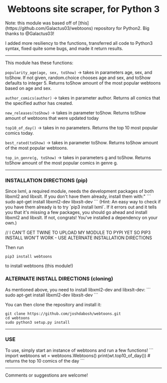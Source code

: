 <center>
  <h1>Webtoons site scraper, for Python 3</h1>
</center>
Note: this module was based off of [this](https://github.com/Galactus03/webtoons)
repository for Python2. Big thanks to @Galactus03!

I added more resiliency to the functions, transferred all code to Python3 syntax, fixed quite some bugs, and made it return results.

----

This module has these functions:

`popularity_age(age, sex, toShow)` -> takes in parameters age, sex, and toShow. If not given, random.choice chooses age and sex, and toShow defaults to integer 5.
Returns toShow amount of the most popular webtoons based on age and sex.

`author_comics(author)` -> takes in parameter author.
Returns all comics that the specified author has created.

`new_releases(toShow)` -> takes in parameter toShow.
Returns toShow amount of webtoons that were updated today

`top10_of_day()` -> takes in no parameters.
Returns the top 10 most popular comics today.

`best_rated(toShow)` -> takes in parameter toShow.
Returns toShow amount of the most popular webtoons.

`top_in_genre(g, toShow)` -> takes in parameters g and toShow.
Returns toShow amount of the most popular comics in genre g.

----

<h3>INSTALLATION DIRECTIONS (pip)</h3>
Since lxml, a required module, needs the development packages of both libxml2 and libxslt. If you don't have them already, install them with:"
```
sudo apt-get install libxml2-dev libxslt-dev
```
(Hint: An easy way to check if you have them already is to try `pip3 install lxml`. If it errors out and it tells you that it's missing a few packages, you should go ahead and install libxml2 and libxslt. If not, congrats! You've installed a dependency on your own.)

// I CAN'T GET TWINE TO UPLOAD MY MODULE TO PYPI YET SO PIP3 INSTALL WON'T WORK - USE ALTERNATE INSTALLATION DIRECTIONS

Then run
```
pip3 install webtoons
```
to install webtoons (this module!)



<h3>ALTERNATE INSTALL DIRECTIONS (cloning)</h3>
As mentioned above, you need to install libxml2-dev and libxslt-dev:
```
sudo apt-get install libxml2-dev libxslt-dev
```

You can then clone the repository and install it:
```
git clone https://github.com/joshdabosh/webtoons.git
cd webtoons
sudo python3 setup.py install
```

----

<h3>USE</h3>
To use, simply start an instance of webtoons and run a few functions!
```
import webtoons
wt = webtoons.Webtoons()
print(wt.top10_of_day())
# returns the top 10 comics of the day
```

----

Comments or suggestions are welcome!
